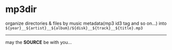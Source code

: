 mp3dir
======

organize directories & files by music metadata(mp3 id3 tag and so on...) into
`${year}__${artist}__${album}/${disk}__${track}__${title}.mp3`

---
may the **SOURCE** be with you...
